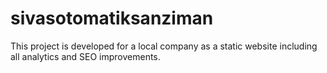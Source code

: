 # sivasotomatiksanziman
This project is developed for a local company as a static website including all analytics and SEO improvements.
